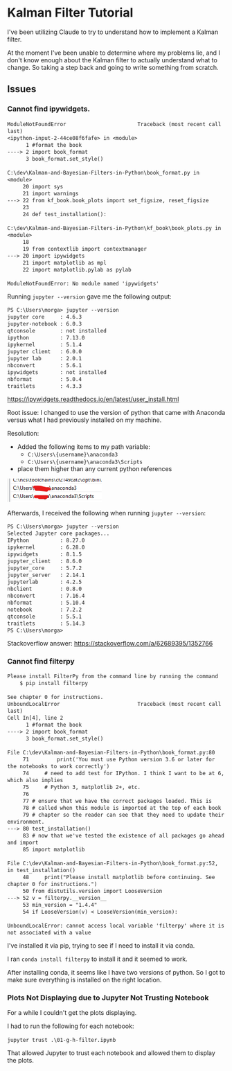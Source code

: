 # Kalman Filter Tutorial

I've been utilizing Claude to try to understand how to implement a Kalman filter.

At the moment I've been unable to determine where my problems lie, and I don't know enough about the Kalman filter to actually understand what to change. So taking a step back and going to write something from scratch.

## Issues

### Cannot find ipywidgets.
```
ModuleNotFoundError                       Traceback (most recent call last)
<ipython-input-2-44ce08f6fafe> in <module>
      1 #format the book
----> 2 import book_format
      3 book_format.set_style()

C:\dev\Kalman-and-Bayesian-Filters-in-Python\book_format.py in <module>
     20 import sys
     21 import warnings
---> 22 from kf_book.book_plots import set_figsize, reset_figsize
     23 
     24 def test_installation():

C:\dev\Kalman-and-Bayesian-Filters-in-Python\kf_book\book_plots.py in <module>
     18 
     19 from contextlib import contextmanager
---> 20 import ipywidgets
     21 import matplotlib as mpl
     22 import matplotlib.pylab as pylab

ModuleNotFoundError: No module named 'ipywidgets'
```


Running `jupyter --version` gave me the following output:
```
PS C:\Users\morga> jupyter --version
jupyter core     : 4.6.3
jupyter-notebook : 6.0.3
qtconsole        : not installed
ipython          : 7.13.0
ipykernel        : 5.1.4
jupyter client   : 6.0.0
jupyter lab      : 2.0.1
nbconvert        : 5.6.1
ipywidgets       : not installed
nbformat         : 5.0.4
traitlets        : 4.3.3
```

https://ipywidgets.readthedocs.io/en/latest/user_install.html

Root issue: I changed to use the version of python that came with Anaconda versus what I had previously installed on my machine.

Resolution:

* Added the following items to my path variable:
  * `C:\Users\{username}\anaconda3`
  * `C:\Users\{username}\anaconda3\Scripts`
* place them higher than any current python references

![alt text](image.png)


Afterwards, I received the following when running `jupyter --version`:

```
PS C:\Users\morga> jupyter --version
Selected Jupyter core packages...
IPython          : 8.27.0
ipykernel        : 6.28.0
ipywidgets       : 8.1.5
jupyter_client   : 8.6.0
jupyter_core     : 5.7.2
jupyter_server   : 2.14.1
jupyterlab       : 4.2.5
nbclient         : 0.8.0
nbconvert        : 7.16.4
nbformat         : 5.10.4
notebook         : 7.2.2
qtconsole        : 5.5.1
traitlets        : 5.14.3
PS C:\Users\morga>
```

Stackoverflow answer: https://stackoverflow.com/a/62689395/1352766

### Cannot find filterpy

```
Please install FilterPy from the command line by running the command
	$ pip install filterpy

See chapter 0 for instructions.
UnboundLocalError                         Traceback (most recent call last)
Cell In[4], line 2
      1 #format the book
----> 2 import book_format
      3 book_format.set_style()

File C:\dev\Kalman-and-Bayesian-Filters-in-Python\book_format.py:80
     71         print('You must use Python version 3.6 or later for the notebooks to work correctly')
     74     # need to add test for IPython. I think I want to be at 6, which also implies
     75     # Python 3, matplotlib 2+, etc.
     76 
     77 # ensure that we have the correct packages loaded. This is
     78 # called when this module is imported at the top of each book
     79 # chapter so the reader can see that they need to update their environment.
---> 80 test_installation()
     83 # now that we've tested the existence of all packages go ahead and import
     85 import matplotlib

File C:\dev\Kalman-and-Bayesian-Filters-in-Python\book_format.py:52, in test_installation()
     48     print("Please install matplotlib before continuing. See chapter 0 for instructions.")
     50 from distutils.version import LooseVersion
---> 52 v = filterpy.__version__
     53 min_version = "1.4.4"
     54 if LooseVersion(v) < LooseVersion(min_version):

UnboundLocalError: cannot access local variable 'filterpy' where it is not associated with a value
```

I've installed it via pip, trying to see if I need to install it via conda.

I ran `conda install filterpy` to install it and it seemed to work.

After installing conda, it seems like I have two versions of python. So I got to make sure everything is installed on the right location.

### Plots Not Displaying due to Jupyter Not Trusting Notebook

For a while I couldn't get the plots displaying.

I had to run the following for each notebook:

`jupyter trust .\01-g-h-filter.ipynb`

That allowed Jupyter to trust each notebook and allowed them to display the plots.